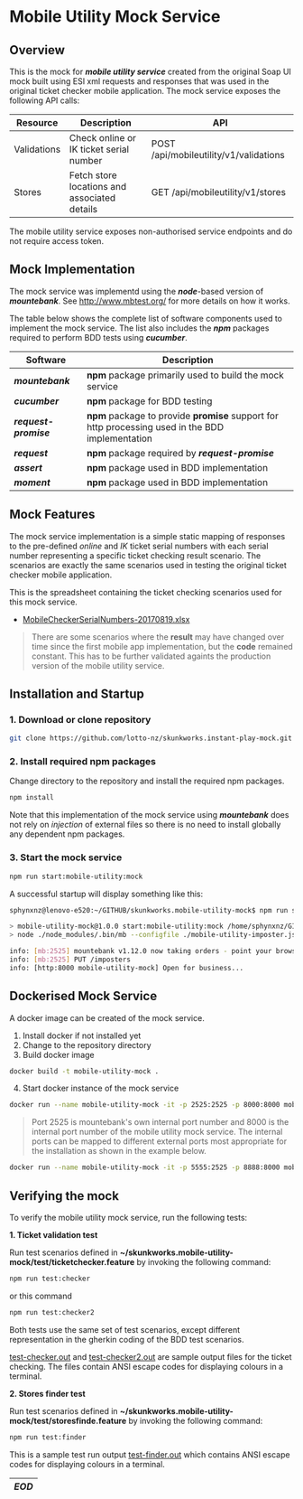 # Mobile Utility Mock Service

## Overview
This is the mock for **_mobile utility service_** created from the original Soap UI mock built using ESI xml requests and responses that was used in the original ticket checker mobile application. The mock service exposes the following API calls:

|Resource | Description | API |
| --- | --- | --- |
| Validations | Check online or IK ticket serial number | POST /api/mobileutility/v1/validations |
| Stores | Fetch store locations and associated details |GET /api/mobileutility/v1/stores |

The mobile utility service exposes non-authorised service endpoints and do not require access token.

## Mock Implementation
The mock service was implementd using the **_node_**-based version of **_mountebank_**. See http://www.mbtest.org/ for more details on how it works.

The table below shows the complete list of software components used to implement the mock service. The list also includes the **_npm_** packages required to perform BDD tests using **_cucumber_**.

|Software | Description | 
| --- | --- |
| **_mountebank_** | **npm** package primarily used to build the mock service |
| **_cucumber_** | **npm** package for BDD testing |
| **_request-promise_** | **npm** package to provide **promise** support for http processing used in the BDD implementation |
| **_request_** | **npm** package required by **_request-promise_** |
| **_assert_** | **npm** package used in BDD implementation |
| **_moment_** | **npm** package used in BDD implementation |

## Mock Features
The mock service implementation is a simple static mapping of responses to the pre-defined _online_ and _IK_ ticket serial numbers with each serial number representing a specific ticket checking result scenario. The scenarios are exactly the same scenarios used in testing the original ticket checker mobile application. 

This is the spreadsheet containing the ticket checking scenarios used for this mock service. 
- [MobileCheckerSerialNumbers-20170819.xlsx](https://github.com/lotto-nz/skunkworks.mobile-utility-mock/blob/master/MobileCheckerSerialNumbers-20170819.xlsx)

> There are some scenarios where the **result** may have changed over time since the first mobile app implementation, but the **code** remained constant. This has to be further validated againts the production version of the mobile utility service.

## Installation and Startup


### 1. Download or clone repository

```bash
git clone https://github.com/lotto-nz/skunkworks.instant-play-mock.git
```

### 2. Install required npm packages

Change directory to the repository and install the required npm packages. 
```bash
npm install
```
Note that this implementation of the mock service using **_mountebank_** does not rely on _injection_ of external files so there is no need to install globally any dependent npm packages.

### 3. Start the mock service

```bash
npm run start:mobile-utility:mock
```

A successful startup will display something like this:
```bash
sphynxnz@lenovo-e520:~/GITHUB/skunkworks.mobile-utility-mock$ npm run start:mobile-utility:mock

> mobile-utility-mock@1.0.0 start:mobile-utility:mock /home/sphynxnz/GITHUB/skunkworks.mobile-utility-mock
> node ./node_modules/.bin/mb --configfile ./mobile-utility-imposter.json

info: [mb:2525] mountebank v1.12.0 now taking orders - point your browser to http://localhost:2525 for help
info: [mb:2525] PUT /imposters
info: [http:8000 mobile-utility-mock] Open for business...
```

## Dockerised Mock Service

A docker image can be created of the mock service. 

1. Install docker if not installed yet   
2. Change to the repository directory
3. Build docker image
```bash
docker build -t mobile-utility-mock .
```
4. Start docker instance of the mock service
```bash
docker run --name mobile-utility-mock -it -p 2525:2525 -p 8000:8000 mobile-utility-mock
```
> Port 2525 is mountebank's own internal port number and 8000 is the internal port number of the mobile utility mock service. The internal ports can be mapped to different external ports most appropriate for the installation as shown in the example below.
```bash
docker run --name mobile-utility-mock -it -p 5555:2525 -p 8888:8000 mobile-utility-mock
```

## Verifying the mock
To verify the mobile utility mock service, run the following tests:

**1. Ticket validation test**

Run test scenarios defined in **~/skunkworks.mobile-utility-mock/test/ticketchecker.feature** by invoking the following command:

```bash
npm run test:checker
```

or this command

```bash
npm run test:checker2
```
Both tests use the same set of test scenarios, except different representation in the gherkin coding of the BDD test scenarios.

[test-checker.out](https://github.com/lotto-nz/skunkworks.mobile-utility-mock/blob/master/test-checker.out) and [test-checker2.out](https://github.com/lotto-nz/skunkworks.mobile-utility-mock/blob/master/test-checker2.out) are sample output files for the ticket checking. The files contain ANSI escape codes for displaying colours in a terminal.

**2. Stores finder test**

Run test scenarios defined in **~/skunkworks.mobile-utility-mock/test/storesfinde.feature** by invoking the following command:

```bash
npm run test:finder
```

This is a sample test run output [test-finder.out](https://github.com/lotto-nz/skunkworks.mobile-utility-mock/blob/master/test-finder.out) which contains ANSI escape codes for displaying colours in a terminal.


| _EOD_ |
|---|